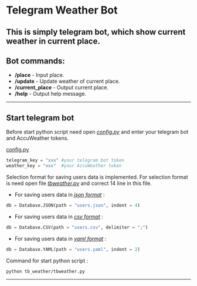 # Telegram Weather Bot
This is simply telegram bot, which show current weather in current place.
---
## Bot commands:
- **/place** - Input place.
- **/update** - Update weather of current place.
- **/current_place** - Output current place.
- **/help** - Output help message.
---
## Start telegram bot
Before start python script need open *[config.py][config.py]* and enter your telegram bot and AccuWeather tokens.

[config.py][config.py]
```python
telegram_key = "xxx" #your telegram bot token
weather_key = "xxx"  #your AccuWeather token
```
Selection format for saving users data is implemented. For selection format is need open file *[tbweather.py][tbweather.py]* and correct 14 line in this file.

- For saving users data in *[json format][users.json]* :
```python
db = Database.JSON(path = "users.json", indent = 4)
```
- For saving users data in *[csv format][users.csv]* :
```python
db = Database.CSV(path = "users.csv", delimiter = ";")
```
- For saving users data in *[yaml format][users.yaml]* :
```python
db = Database.YAML(path = "users.yaml", indent = 2)
```

Command for start python script :
```
python tb_weather/tbweather.py
```
---
[config.py]: https://github.com/two-dimensional-array/telegram_weather_bot/blob/master/tb_weather/config.py
[tbweather.py]: https://github.com/two-dimensional-array/telegram_weather_bot/blob/master/tb_weather/tbweather.py
[users.json]: https://github.com/two-dimensional-array/telegram_weather_bot/blob/master/tb_weather/users.json
[users.csv]: https://github.com/two-dimensional-array/telegram_weather_bot/blob/master/tb_weather/users.csv
[users.yaml]: https://github.com/two-dimensional-array/telegram_weather_bot/blob/master/tb_weather/users.yaml
